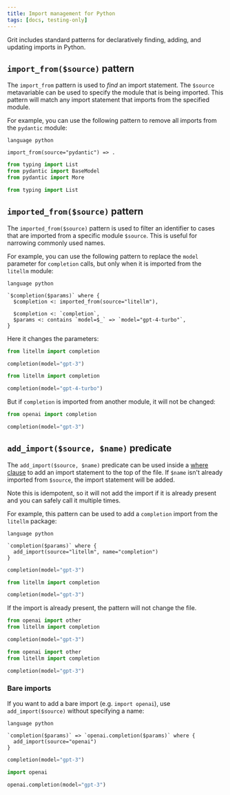 ```yaml
---
title: Import management for Python
tags: [docs, testing-only]
---
```


Grit includes standard patterns for declaratively finding, adding, and updating imports in Python.


## `import_from($source)` pattern

The `import_from` pattern is used to *find* an import statement. The `$source` metavariable can be used to specify the module that is being imported. This pattern will match any import statement that imports from the specified module.

For example, you can use the following pattern to remove all imports from the `pydantic` module:

```grit
language python

import_from(source="pydantic") => .
```

```python
from typing import List
from pydantic import BaseModel
from pydantic import More
```

```python
from typing import List
```


## `imported_from($source)` pattern

The `imported_from($source)` pattern is used to filter an identifier to cases that are imported from a specific module `$source`. This is useful for narrowing commonly used names.

For example, you can use the following pattern to replace the `model` parameter for `completion` calls, but only when it is imported from the `litellm` module:

```grit
language python

`$completion($params)` where {
  $completion <: imported_from(source="litellm"),

  $completion <: `completion`,
  $params <: contains `model=$_` => `model="gpt-4-turbo"`,
}
```

Here it changes the parameters:

```python
from litellm import completion

completion(model="gpt-3")
```

```python
from litellm import completion

completion(model="gpt-4-turbo")
```

But if `completion` is imported from another module, it will not be changed:

```python
from openai import completion

completion(model="gpt-3")
```

## `add_import($source, $name)` predicate

The `add_import($source, $name)` predicate can be used inside a [where clause](https://docs.grit.io/language/conditions#where-clause) to add an import statement to the top of the file. If `$name` isn't already imported from `$source`, the import statement will be added.

Note this is idempotent, so it will not add the import if it is already present and you can safely call it multiple times.

For example, this pattern can be used to add a `completion` import from the `litellm` package:

```grit
language python

`completion($params)` where {
  add_import(source="litellm", name="completion")
}
```

```python
completion(model="gpt-3")
```

```python
from litellm import completion

completion(model="gpt-3")
```

If the import is already present, the pattern will not change the file.

```python
from openai import other
from litellm import completion

completion(model="gpt-3")
```

```python
from openai import other
from litellm import completion

completion(model="gpt-3")
```

### Bare imports

If you want to add a bare import (e.g. `import openai`), use `add_import($source)` without specifying a name:

```grit
language python

`completion($params)` => `openai.completion($params)` where {
  add_import(source="openai")
}
```

```python
completion(model="gpt-3")
```

```python
import openai

openai.completion(model="gpt-3")
```